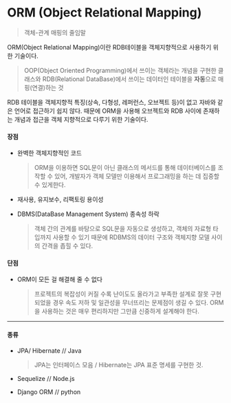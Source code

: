 # ORM (Object Relational Mapping)

> 객체-관계 매핑의 줄임말



ORM(Object Relational Mapping)이란 RDB테이블을 객체지향적으로 사용하기 위한 기술이다.

> OOP(Object Oriented Programming)에서 쓰이는 객체라는 개념을 구현한 클래스와 RDB(Relational DataBase)에서 쓰이는 데이터인 테이블을 **자동**으로 매핑(연결)하는 것

RDB 테이블을 객체지향적 특징(상속, 다형성, 레퍼런스, 오브젝트 등)이 없고 자바와 같은 언어로 접근하기 쉽지 않다. 때문에 ORM을 사용해 오브젝트와 RDB 사이에 존재하는 개념과 접근을 객체 지향적으로 다루기 위한 기술이다.



#### 장점

+ 완벽한 객체지향적인 코드

  > ORM을 이용하면 SQL문이 아닌 클래스의 메서드를 통해 데이터베이스를 조작할 수 있어, 개발자가 객체 모델만 이용해서 프로그래밍을 하는 데 집중할 수 있게한다.

+ 재사용, 유지보수, 리팩토링 용이성

+ DBMS(DataBase Management System) 종속성 하락

  > 객체 간의 관계를 바탕으로 SQL문을 자동으로 생성하고, 객체의 자료형 타입까지 사용할 수 있기 때문에 RDBMS의 데이터 구조와 객체지향 모델 사이의 간격을 좁힐 수 있다.

#### 단점

+ ORM이 모든 걸 해결해 줄 수 없다

  > 프로젝트의 복잡성이 커질 수록 난이도도 올라가고 부족한 설계로 잘못 구현되었을 경우 속도 저하 및 일관성을 무너뜨리는 문제점이 생길 수 있다. ORM을 사용하는 것은 매우 편리하지만 그만큼 신중하게 설계해야 한다.

____



#### 종류

+ JPA/ Hibernate // Java

  > JPA는 인터페이스 모음 / Hibernate는 JPA 표준 명세를 구현한 것. 

+ Sequelize // Node.js

+ Django ORM // python



